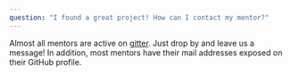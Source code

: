 ```yaml
---
question: "I found a great project! How can I contact my mentor?"
---
```

Almost all mentors are active on [gitter](https://coala.io/chat).
Just drop by and leave us a message! In addition, most mentors have their
mail addresses exposed on their GitHub profile.
